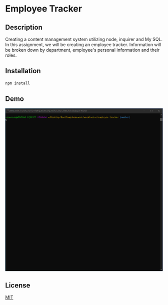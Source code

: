 # Employee Tracker


## Description
Creating a content management system utilizing node, inquirer and My SQL. In this assignment, we will be creating an employee tracker. Information will be broken down by department, employee's personal information and their roles.


## Installation
```bash
npm install
```

## Demo
![](/Demo/employee-tracker.gif)

## License
[MIT](https://choosealicense.com/licenses/mit/)
